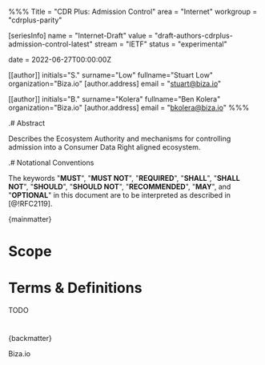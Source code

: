 %%%
Title = "CDR Plus: Admission Control"
area = "Internet"
workgroup = "cdrplus-parity"

[seriesInfo]
name = "Internet-Draft"
value = "draft-authors-cdrplus-admission-control-latest"
stream = "IETF"
status = "experimental"

date = 2022-06-27T00:00:00Z

[[author]]
initials="S."
surname="Low"
fullname="Stuart Low"
organization="Biza.io"
[author.address]
email = "stuart@biza.io"

[[author]]
initials="B."
surname="Kolera"
fullname="Ben Kolera"
organization="Biza.io"
[author.address]
email = "bkolera@biza.io"
%%%

.# Abstract

Describes the Ecosystem Authority and mechanisms for controlling admission into a Consumer Data Right aligned ecosystem.

.# Notational Conventions

The keywords "**MUST**", "**MUST NOT**", "**REQUIRED**", "**SHALL**", "**SHALL NOT**", "**SHOULD**", "**SHOULD NOT**", "**RECOMMENDED**",  "**MAY**", and "**OPTIONAL**" in this document are to be interpreted as described in [@!RFC2119].

{mainmatter}

# Scope


# Terms & Definitions

TODO

# 

{backmatter}

<reference anchor="CDRPLUS-INFOSEC-BASELINE" target="https://cdrplus.github.io/cdrplus-infosec-baseline/draft-cdrplus-infosec-baseline.html"> <front><title>CDR+ Security Profile: Baseline</title><author initials="S." surname="Low" fullname="Stuart Low"><organization>Biza.io</organization></author></front> </reference>
